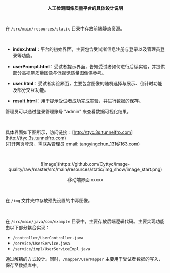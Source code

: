 <p align="center">    
  <strong>人工检测图像质量平台的具体设计说明</strong>  
</p>   

<br>

在 `/src/main/resources/static` 目录中存放前端静态资源。  

<br>

- **index.html**：平台的初始界面，主要包含受试者信息注册与登录以及管理员登录等功能。
  
- **userPrompt.html**：受试者提示界面，告知受试者如何进行后续实验，并提供部分高视觉质量图像与低视觉质量图像供参考。

- **user.html**：受试者实验界面，主要包含图像的随机选择与展示、倒计时功能及部分交互功能。

- **result.html**：用于提示受试者成功完成实验，并进行数据的保存。  

管理员可以通过登录管理账号 "admin" 来查看数据可视化结果。

<br>

具体界面如下图所示，访问链接：[http://ttyc.3s.tunnelfrp.com](http://ttyc.3s.tunnelfrp.com)  
(打开网页登录，需联系管理员 email: tangyingchun_131@163.com)  

<br>

<p align="center">  
  ![image](https://github.com/Cyttyc/image-quality/raw/master/src/main/resources/static/img_show/image_start.png)
</p> 

<p align="center">  
  移动端界面  
  xxxxx  
</p> 

<br>

在 `/img` 文件夹中存放预先设置的中毒图像。

<br>

在 `/src/main/java/com/example` 目录中，主要存放后端逻辑代码。主要实现功能由以下部分耦合实现：

- `/controller/UserController.java`
- `/service/UserService.java`
- `/service/impl/UserServiceImpl.java`

通过解耦的方式设计。同时，`/mapper/UserMapper` 主要用于受试者数据的写入，保存至数据库中。
